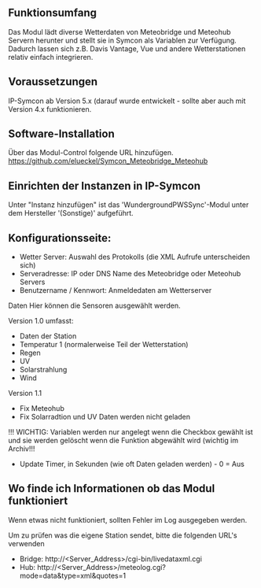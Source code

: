 ## Funktionsumfang
Das Modul lädt diverse Wetterdaten von Meteobridge und Meteohub Servern herunter und stellt sie in Symcon als Variablen zur Verfügung. Dadurch lassen sich z.B. Davis Vantage, Vue und andere Wetterstationen relativ einfach integrieren. 

## Voraussetzungen
IP-Symcon ab Version 5.x (darauf wurde entwickelt - sollte aber auch mit Version 4.x funktionieren.

## Software-Installation
Über das Modul-Control folgende URL hinzufügen.
https://github.com/elueckel/Symcon_Meteobridge_Meteohub

## Einrichten der Instanzen in IP-Symcon
Unter "Instanz hinzufügen" ist das 'WundergroundPWSSync'-Modul unter dem Hersteller '(Sonstige)' aufgeführt.

## Konfigurationsseite:

* Wetter Server: Auswahl des Protokolls (die XML Aufrufe unterscheiden sich)
* Serveradresse: IP oder DNS Name des Meteobridge oder Meteohub Servers
* Benutzername / Kennwort: Anmeldedaten am Wetterserver

Daten
Hier können die Sensoren ausgewählt werden. 

Version 1.0 umfasst:
* Daten der Station
* Temperatur 1 (normalerweise Teil der Wetterstation)
* Regen
* UV
* Solarstrahlung
* Wind

Version 1.1
- Fix Meteohub
- Fix Solarradtion und UV Daten werden nicht geladen


!!! WICHTIG: Variablen werden nur angelegt wenn die Checkbox gewählt ist und sie werden gelöscht wenn die Funktion abgewählt wird (wichtig im Archiv!!!

* Update Timer, in Sekunden (wie oft Daten geladen werden) - 0 = Aus

## Wo finde ich Informationen ob das Modul funktioniert
Wenn etwas nicht funktioniert, sollten Fehler im Log ausgegeben werden. 

Um zu prüfen was die eigene Station sendet, bitte die folgenden URL's verwenden

- Bridge: http://<Server_Address>/cgi-bin/livedataxml.cgi
- Hub: http://<Server_Address>/meteolog.cgi?mode=data&type=xml&quotes=1
